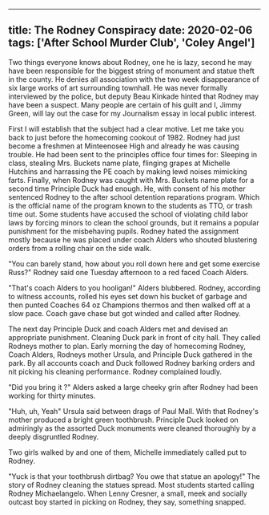 
---
title: The Rodney Conspiracy
date: 2020-02-06
tags: ['After School Murder Club', 'Coley Angel']
---

Two things everyone knows about Rodney, one he is lazy, second he may have been responsible for the biggest string of monument and statue theft in the county. He denies all association with the two week disappearance of six large works of art surrounding townhall. He was never formally interviewed by the police, but deputy Beau Kinkade hinted that Rodney may have been a suspect. Many people are certain of his guilt and I, Jimmy Green, will lay out the case for my Journalism essay in local public interest.

First I will establish that the subject had a clear motive. Let me take you back to just before the homecoming cookout of 1982. Rodney had just become a freshmen at Minteenosee High and already he was causing trouble. He had been sent to the principles office four times for: Sleeping in class, stealing Mrs. Buckets name plate, flinging grapes at Michelle Hutchins and harrassing the PE coach by making lewd noises mimicking farts. Finally, when Rodney was caught with Mrs. Buckets name plate for a second time Principle Duck had enough. He, with consent of his mother sentenced Rodney to the after school detention reparations program. Which is the official name of the program known to the students as TTO, or trash time out. Some students have accused the school of violating child labor laws by forcing minors to clean the school grounds, but it remains a popular punishment for the misbehaving pupils. Rodney hated the assignment mostly because he was placed under coach Alders who shouted blustering orders from a rolling chair on the side walk.

"You can barely stand, how about you roll down here and get some exercise Russ?" Rodney said one Tuesday afternoon to a red faced Coach Alders.

"That's coach Alders to you hooligan!" Alders blubbered. Rodney, according to witness accounts, rolled his eyes set down his bucket of garbage and then punted Coaches 64 oz Champions thermos and then walked off at a slow pace. Coach gave chase but got winded and called after Rodney.

The next day Principle Duck and coach Alders met and devised an appropriate punishment. Cleaning Duck park in front of city hall. They called Rodneys mother to plan. Early morning the day of homecoming Rodney, Coach Alders, Rodneys mother Ursula, and Principle Duck gathered in the park. By all accounts coach and Duck followed Rodney barking orders and nit picking his cleaning performance. Rodney complained loudly.

"Did you bring it ?" Alders asked a large cheeky grin after Rodney had been working for thirty minutes.

"Huh, uh, Yeah" Ursula said between drags of Paul Mall. With that Rodney's mother produced a bright green toothbrush. Principle Duck looked on admiringly as the assorted Duck monuments were cleaned thoroughly by a deeply disgruntled Rodney.

Two girls walked by and one of them, Michelle immediately called put to Rodney.

"Yuck is that your toothbrush dirtbag? You owe that statue an apology!" The story of Rodney cleaning the statues spread. Most students started calling Rodney Michaelangelo. When Lenny Cresner, a small, meek and socially outcast boy started in picking on Rodney, they say, something snapped.
